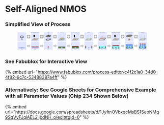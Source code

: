 # Self-Aligned NMOS

### Simplified View of Process

<figure><img src="../.gitbook/assets/image (6).png" alt=""><figcaption></figcaption></figure>

### See Fabublox for Interactive View&#x20;

{% embed url="https://www.fabublox.com/process-editor/c4f2c1a0-34d0-4f82-9c7c-53488387a4ff" %}

### Alternatively: See Google Sheets for Comprehensive Example with all Parameter Values (Chip 234 Shown Below)

{% embed url="https://docs.google.com/spreadsheets/d/1JyftnOVbxqcMsBS1SepNMq9SqVyFJqiAEL2ijbdNH_o/edit#gid=0" %}
